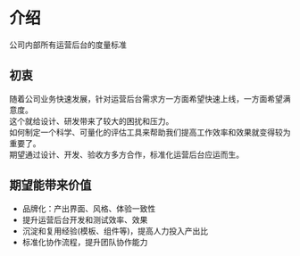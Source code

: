 # 介绍
公司内部所有运营后台的度量标准

## 初衷
随着公司业务快速发展，针对运营后台需求方一方面希望快速上线，一方面希望满意度。<br>
这个就给设计、研发带来了较大的困扰和压力。<br>
如何制定一个科学、可量化的评估工具来帮助我们提高工作效率和效果就变得较为重要了。<br>
期望通过设计、开发、验收方多方合作，标准化运营后台应运而生。

## 期望能带来价值
* 品牌化：产出界面、风格、体验一致性
* 提升运营后台开发和测试效率、效果
* 沉淀和复用经验(模板、组件等)，提高人力投入产出比
* 标准化协作流程，提升团队协作能力